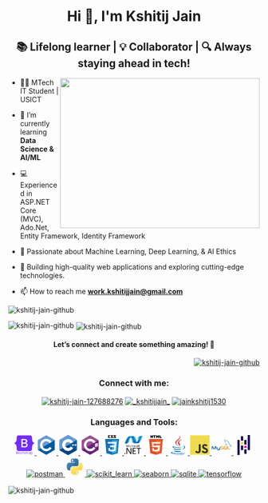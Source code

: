 <h1 align="center">Hi 👋, I'm Kshitij Jain</h1>

<h2 align="center"> 📚 Lifelong learner | 💡 Collaborator | 🔍 Always staying ahead in tech!</h2>

<img  align="right" width="400" height="300" src = "https://camo.githubusercontent.com/4d9f5ecceb711eec6e2018f38a5677dc657c9738d4a65ba3b928c41c0a45b439/68747470733a2f2f6d69726f2e6d656469756d2e636f6d2f6d61782f313336302f302a37513379765349765f7430696f4a2d5a2e676966">


- 👨‍🎓 MTech IT Student | USICT
  
- 🌱 I’m currently learning **Data Science & AI/ML**

- 💻 Experienced in ASP.NET Core (MVC), Ado.Net, Entity Framework, Identity Framework
  
- 🤖 Passionate about Machine Learning, Deep Learning, & AI Ethics
  
- 🚀 Building high-quality web applications and exploring cutting-edge technologies.
  
- 📫 How to reach me **work.kshitijjain@gmail.com**
  


<p align="left"> <img src="https://komarev.com/ghpvc/?username=kshitij-jain-github&label=Profile%20views&color=0e75b6&style=flat" alt="kshitij-jain-github" /> </p>

<p><img align="left" src="https://github-readme-stats.vercel.app/api/top-langs?username=kshitij-jain-github&show_icons=true&locale=en&layout=compact" alt="kshitij-jain-github" /></p>

<p>&nbsp;<img align="center" src="https://github-readme-stats.vercel.app/api?username=kshitij-jain-github&show_icons=true&locale=en" alt="kshitij-jain-github" /></p>

<h4 align="center" >Let’s connect and create something amazing! 🌟</h4>
<p align="right"> <a href="https://github.com/ryo-ma/github-profile-trophy"><img src="https://github-profile-trophy.vercel.app/?username=kshitij-jain-github" alt="kshitij-jain-github" /></a> </p>


<h3 align="center">Connect with me:</h3>

<p align="center">
<a href="https://linkedin.com/in/kshitij-jain-127688276" target="blank"><img align="center" src="https://raw.githubusercontent.com/rahuldkjain/github-profile-readme-generator/master/src/images/icons/Social/linked-in-alt.svg" alt="kshitij-jain-127688276" height="30" width="40" /></a>
<a href="https://instagram.com/_kshitijjain_" target="blank"><img align="center" src="https://raw.githubusercontent.com/rahuldkjain/github-profile-readme-generator/master/src/images/icons/Social/instagram.svg" alt="_kshitijjain_" height="30" width="40" /></a>
<a href="https://www.hackerrank.com/jainkshitij1530" target="blank"><img align="center" src="https://raw.githubusercontent.com/rahuldkjain/github-profile-readme-generator/master/src/images/icons/Social/hackerrank.svg" alt="jainkshitij1530" height="30" width="40" /></a>
</p>


<h3 align="center">Languages and Tools:</h3>

<p align="center"> <a href="https://getbootstrap.com" target="_blank" rel="noreferrer"> <img src="https://raw.githubusercontent.com/devicons/devicon/master/icons/bootstrap/bootstrap-plain-wordmark.svg" alt="bootstrap" width="40" height="40"/> </a> <a href="https://www.cprogramming.com/" target="_blank" rel="noreferrer"> <img src="https://raw.githubusercontent.com/devicons/devicon/master/icons/c/c-original.svg" alt="c" width="40" height="40"/> </a> <a href="https://www.w3schools.com/cpp/" target="_blank" rel="noreferrer"> <img src="https://raw.githubusercontent.com/devicons/devicon/master/icons/cplusplus/cplusplus-original.svg" alt="cplusplus" width="40" height="40"/> </a> <a href="https://www.w3schools.com/cs/" target="_blank" rel="noreferrer"> <img src="https://raw.githubusercontent.com/devicons/devicon/master/icons/csharp/csharp-original.svg" alt="csharp" width="40" height="40"/> </a> <a href="https://www.w3schools.com/css/" target="_blank" rel="noreferrer"> <img src="https://raw.githubusercontent.com/devicons/devicon/master/icons/css3/css3-original-wordmark.svg" alt="css3" width="40" height="40"/> </a> <a href="https://dotnet.microsoft.com/" target="_blank" rel="noreferrer"> <img src="https://raw.githubusercontent.com/devicons/devicon/master/icons/dot-net/dot-net-original-wordmark.svg" alt="dotnet" width="40" height="40"/> </a> <a href="https://www.w3.org/html/" target="_blank" rel="noreferrer"> <img src="https://raw.githubusercontent.com/devicons/devicon/master/icons/html5/html5-original-wordmark.svg" alt="html5" width="40" height="40"/> </a> <a href="https://www.java.com" target="_blank" rel="noreferrer"> <img src="https://raw.githubusercontent.com/devicons/devicon/master/icons/java/java-original.svg" alt="java" width="40" height="40"/> </a> <a href="https://developer.mozilla.org/en-US/docs/Web/JavaScript" target="_blank" rel="noreferrer"> <img src="https://raw.githubusercontent.com/devicons/devicon/master/icons/javascript/javascript-original.svg" alt="javascript" width="40" height="40"/> </a> <a href="https://www.mysql.com/" target="_blank" rel="noreferrer"> <img src="https://raw.githubusercontent.com/devicons/devicon/master/icons/mysql/mysql-original-wordmark.svg" alt="mysql" width="40" height="40"/> </a> <a href="https://pandas.pydata.org/" target="_blank" rel="noreferrer"> <img src="https://raw.githubusercontent.com/devicons/devicon/2ae2a900d2f041da66e950e4d48052658d850630/icons/pandas/pandas-original.svg" alt="pandas" width="40" height="40"/> </a> <a href="https://postman.com" target="_blank" rel="noreferrer"> <img src="https://www.vectorlogo.zone/logos/getpostman/getpostman-icon.svg" alt="postman" width="40" height="40"/> </a> <a href="https://www.python.org" target="_blank" rel="noreferrer"> <img src="https://raw.githubusercontent.com/devicons/devicon/master/icons/python/python-original.svg" alt="python" width="40" height="40"/> </a> <a href="https://scikit-learn.org/" target="_blank" rel="noreferrer"> <img src="https://upload.wikimedia.org/wikipedia/commons/0/05/Scikit_learn_logo_small.svg" alt="scikit_learn" width="40" height="40"/> </a> <a href="https://seaborn.pydata.org/" target="_blank" rel="noreferrer"> <img src="https://seaborn.pydata.org/_images/logo-mark-lightbg.svg" alt="seaborn" width="40" height="40"/> </a> <a href="https://www.sqlite.org/" target="_blank" rel="noreferrer"> <img src="https://www.vectorlogo.zone/logos/sqlite/sqlite-icon.svg" alt="sqlite" width="40" height="40"/> </a> <a href="https://www.tensorflow.org" target="_blank" rel="noreferrer"> <img src="https://www.vectorlogo.zone/logos/tensorflow/tensorflow-icon.svg" alt="tensorflow" width="40" height="40"/> </a> </p>

<p><img align="center" src="https://github-readme-streak-stats.herokuapp.com/?user=kshitij-jain-github&" alt="kshitij-jain-github" /></p>
